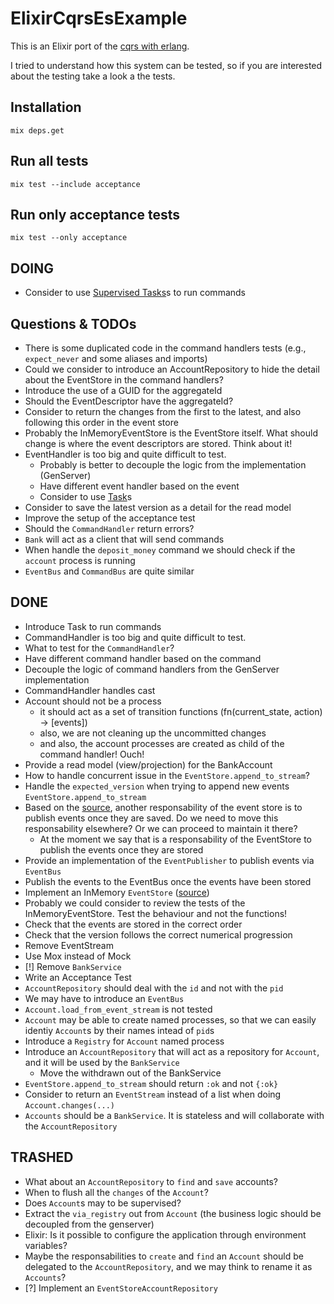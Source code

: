# ElixirCqrsEsExample

This is an Elixir port of the [cqrs with erlang](https://github.com/bryanhunter/cqrs-with-erlang).

I tried to understand how this system can be tested, so if you are interested about the testing take a look a the tests.

## Installation

```
mix deps.get
```

## Run all tests

```
mix test --include acceptance
```

## Run only acceptance tests

```
mix test --only acceptance
```

## DOING

- Consider to use [Supervised Tasks](https://hexdocs.pm/elixir/Task.html#module-supervised-tasks)s to run commands

## Questions & TODOs

- There is some duplicated code in the command handlers tests (e.g., `expect_never` and some aliases and imports)
- Could we consider to introduce an AccountRepository to hide the detail about the EventStore in the command handlers?
- Introduce the use of a GUID for the aggregateId
- Should the EventDescriptor have the aggregateId?
- Consider to return the changes from the first to the latest, and also following this order in the event store
- Probably the InMemoryEventStore is the EventStore itself. What should change is where the event descriptors are stored. Think about it!
- EventHandler is too big and quite difficult to test.
  - Probably is better to decouple the logic from the implementation (GenServer)
  - Have different event handler based on the event
  - Consider to use [Task](https://hexdocs.pm/elixir/Task.html)s
- Consider to save the latest version as a detail for the read model
- Improve the setup of the acceptance test
- Should the `CommandHandler` return errors?
- `Bank` will act as a client that will send commands
- When handle the `deposit_money` command we should check if the `account` process is running
- `EventBus` and `CommandBus` are quite similar

## DONE

- Introduce Task to run commands
- CommandHandler is too big and quite difficult to test.
- What to test for the `CommandHandler`?
- Have different command handler based on the command
- Decouple the logic of command handlers from the GenServer implementation
- CommandHandler handles cast
- Account should not be a process
  - it should act as a set of transition functions (fn(current_state, action) -> [events])
  - also, we are not cleaning up the uncommitted changes
  - and also, the account processes are created as child of the command handler! Ouch!
- Provide a read model (view/projection) for the BankAccount
- How to handle concurrent issue in the `EventStore.append_to_stream`?
- Handle the `expected_version` when trying to append new events `EventStore.append_to_stream`
- Based on the [source](https://github.com/gregoryyoung/m-r/blob/master/SimpleCQRS/EventStore.cs), another responsability of the event store is to publish events once they are saved. Do we need to move this responsability elsewhere? Or we can proceed to maintain it there?
  - At the moment we say that is a responsability of the EventStore to publish the events once they are stored
- Provide an implementation of the `EventPublisher` to publish events via `EventBus`
- Publish the events to the EventBus once the events have been stored
- Implement an InMemory `EventStore` ([source](https://github.com/gregoryyoung/m-r/blob/master/SimpleCQRS/EventStore.cs))
- Probably we could consider to review the tests of the InMemoryEventStore. Test the behaviour and not the functions!
- Check that the events are stored in the correct order
- Check that the version follows the correct numerical progression
- Remove EventStream
- Use Mox instead of Mock
- [!] Remove `BankService`
- Write an Acceptance Test
- `AccountRepository` should deal with the `id` and not with the `pid`
- We may have to introduce an `EventBus`
- `Account.load_from_event_stream` is not tested
- `Account` may be able to create named processes, so that we can easily identiy `Account`s by their names intead of `pid`s
- Introduce a `Registry` for `Account` named process
- Introduce an `AccountRepository` that will act as a repository for `Account`, and it will be used by the `BankService`
  - Move the withdrawn out of the BankService
- `EventStore.append_to_stream` should return `:ok` and not `{:ok}`
- Consider to return an `EventStream` instead of a list when doing `Account.changes(...)`
- `Accounts` should be a `BankService`. It is stateless and will collaborate with the `AccountRepository`

## TRASHED

- What about an `AccountRepository` to `find` and `save` accounts?
- When to flush all the `changes` of the `Account`?
- Does `Account`s may to be supervised?
- Extract the `via_registry` out from `Account` (the business logic should be decoupled from the genserver)
- Elixir: Is it possible to configure the application through environment variables?
- Maybe the responsabilities to `create` and `find` an `Account` should be delegated to the `AccountRepository`, and we may think to rename it as `Accounts`?
- [?] Implement an `EventStoreAccountRepository`
